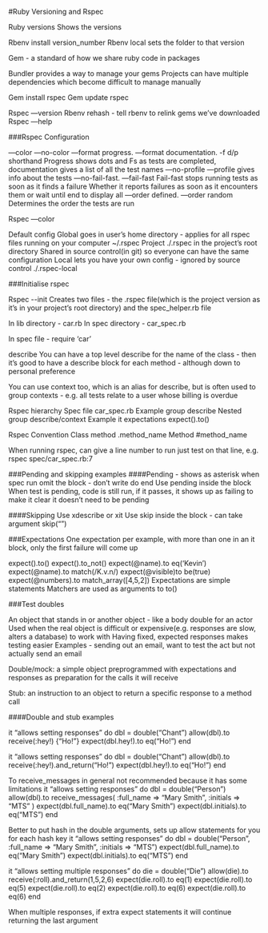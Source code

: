 #Ruby Versioning and Rspec

Ruby versions
Shows the versions 

Rbenv install version_number
Rbenv local sets the folder to that version

Gem - a standard of how we share ruby code in packages

Bundler provides a way to manage your gems
Projects can have multiple dependencies which become difficult to manage manually

Gem install rspec
Gem update rspec

Rspec —version
Rbenv rehash - tell rbenv to relink gems we’ve downloaded
Rspec —help

   
###Rspec Configuration

—color —no-color
—format progress. —format documentation. -f d/p shorthand
Progress shows dots and Fs as tests are completed, documentation gives a list of all the test names
—no-profile  —profile	gives info about the tests
—no-fail-fast. —fail-fast 
Fail-fast stops running tests as soon as it finds a failure
Whether it reports failures as soon as it encounters them or wait until end to display all
—order defined. —order random
Determines the order the tests are run

Rspec —color

Default config
Global goes in user’s home directory - applies for all rspec files running on your computer
~/.rspec
Project
./.rspec in the project’s root directory
Shared in source control(in git) so everyone can have the same configuration
Local lets you have your own config - ignored by source control
./.rspec-local 

###Initialise rspec

Rspec --init
Creates two files - the .rspec file(which is the project version as it’s in your project’s root directory) and the spec_helper.rb file

In lib directory -  car.rb
In spec directory - car_spec.rb

In spec file - require ‘car’

describe
You can have a top level describe for the name of the class - then it’s good to have a describe block for each method - although down to personal preference

You can use context too, which is an alias for describe, but is often used to group contexts - e.g. all tests relate to a user whose billing is overdue

Rspec hierarchy
Spec file		car_spec.rb
  Example group	describe
    Nested group	  describe/context
      Example		    it
	expectations	      expect().to()

Rspec Convention
Class method .method_name
Method #method_name

When running rspec, can give a line number to run just test on that line, e.g.
rspec spec/car_spec.rb:7

###Pending and skipping examples
####Pending - shows as asterisk when spec run
omit the block - don’t write do end
Use pending inside the block
When test is pending, code is still run, if it passes, it shows up as failing to make it clear it doesn’t need to be pending

####Skipping
Use xdescribe or xit
Use skip inside the block - can take argument
skip(“”)

###Expectations
One expectation per example, with more than one in an it block, only the first failure will come up

expect().to()
expect().to_not()
expect(@name).to eq(‘Kevin’)
expect(@name).to match(/K.v.n/)
expect(@visible)to be(true)
expect(@numbers).to match_array([4,5,2])
Expectations are simple statements
Matchers are used as arguments to to()


###Test doubles

An object that stands in or another object - like a body double for an actor
Used when the real object is difficult or expensive(e.g. responses are slow, alters a database) to work with
Having fixed, expected responses makes testing easier
Examples - sending out an email, want to test the act but not actually send an email

Double/mock: a simple object preprogrammed with expectations and responses as preparation for the calls it will receive

Stub: an instruction to an object to return a specific response to a method call

####Double and stub examples

it “allows setting responses” do
  dbl = double(“Chant”)
  allow(dbl).to receive(:hey!) {“Ho!”}
  expect(dbl.hey!).to eq(“Ho!”)
end

it “allows setting responses” do
  dbl = double(“Chant”)
  allow(dbl).to receive(:hey!).and_return(“Ho!”)
  expect(dbl.hey!).to eq(“Ho!”)
end

To receive_messages in general not recommended because it has some limitations
it “allows setting responses” do
  dbl = double(“Person”)
  allow(dbl).to receive_messages(
     :full_name => “Mary Smith”,
     :initials => “MTS”
  )
  expect(dbl.full_name).to eq(“Mary Smith”)
  expect(dbl.initials).to eq(“MTS”)
end

Better to put hash in the double arguments, sets up allow statements for you for each hash key
it “allows setting responses” do
  dbl = double(“Person”, :full_name => “Mary Smith”,
     :initials => “MTS”)
  expect(dbl.full_name).to eq(“Mary Smith”)
  expect(dbl.initials).to eq(“MTS”)
end

it “allows setting multiple responses” do
  die = double(“Die”)
  allow(die).to receive(:roll).and_return(1,5,2,6)
  expect(die.roll).to eq(1)
  expect(die.roll).to eq(5)
  expect(die.roll).to eq(2)
  expect(die.roll).to eq(6)
  expect(die.roll).to eq(6)
end

When multiple responses, if extra expect statements it will continue returning the last argument
